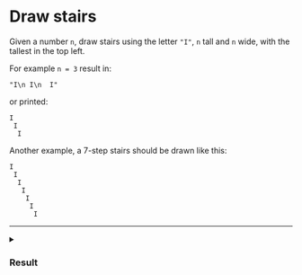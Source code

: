 # Draw stairs

Given a number `n`, draw stairs using the letter `"I"`, `n` tall and `n` wide, with the tallest in the top left.

For example `n = 3` result in:

```
"I\n I\n  I"
```

or printed:

```
I
 I
  I
```

Another example, a 7-step stairs should be drawn like this:

```
I
 I
  I
   I
    I
     I
      I
```

<hr>

<details>
  <summary>
    <h3>Result</h3>
  </summary>

```js
function drawStairs(n) {
  let voidArray = new Array(n).fill(null);
  return voidArray
    .map((element, index) => `I`.padStart(index + 1, " "))
    .join("\n");
}
```

</details>
